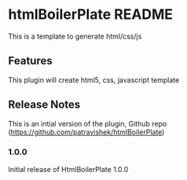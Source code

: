 # htmlBoilerPlate README

This is a template to generate html/css/js

## Features

This plugin will create html5, css, javascript template

## Release Notes

This is an intial version of the plugin, Github repo (https://github.com/patravishek/htmlBoilerPlate)

### 1.0.0

Initial release of HtmlBoilerPlate 1.0.0

